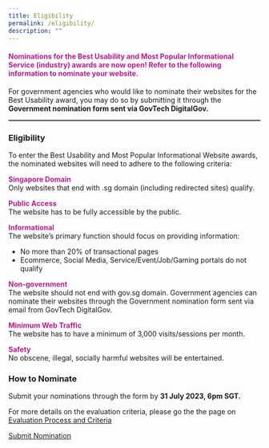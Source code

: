 ```yaml
---
title: Eligibility
permalink: /eligibility/
description: ""
---
```

<style type="text/css">h4{color:#B41E8E;}</style>
<h4>Nominations for the Best Usability and Most Popular Informational Service (industry) awards are now open! Refer to the following information to nominate your website.</h4>
<p>For government agencies who would like to nominate their websites for the Best Usability award, you may do so by submitting it through the <strong>Government nomination form sent via GovTech DigitalGov.</strong></p>
<hr style="border:1px solid #98A2B3;">
<h3>Eligibility</h3>
To enter the Best Usability and Most Popular Informational Website awards, the nominated websites will need to adhere to the following criteria:  
<p><strong style="color:#B41E8E;">Singapore Domain</strong><br>
	Only websites that end with .sg domain (including redirected sites) qualify.  </p>
<p><strong style="color:#B41E8E;">Public Access</strong><br>The website has to be fully accessible by the public.  </p>
 <p><strong style="color:#B41E8E;">Informational</strong><br>The website’s primary function should focus on providing information:</p>
<ul><li>No more than 20% of transactional pages</li>
	<li>Ecommerce, Social Media, Service/Event/Job/Gaming portals do not qualify </li></ul>
<p><strong style="color:#B41E8E;">Non-government</strong><br>The website should not end with gov.sg domain. Government agencies can nominate their websites through the Government nomination form sent via email from GovTech DigitalGov. </p> 
 <p><strong style="color:#B41E8E;">Minimum Web Traffic </strong><br>The website has to have a minimum of 3,000 visits/sessions per month.  </p>
 <p><strong style="color:#B41E8E;">Safety</strong><br> No obscene, illegal, socially harmful websites will be entertained.</p>
<h3>How to Nominate</h3>
<p>Submit your nominations through the form by <strong>31 July 2023, 6pm SGT.</strong></p>
<p>For more details on the evaluation criteria, please go the the page on <a aria-label="Link to Evaluation Process and Criteria" href="/evaluation-process">Evaluation Process and Criteria</a></p>
<div class="row is-centered"><a class="bp-button is-primary" href="/submit-nomination/">Submit Nomination</a></div>